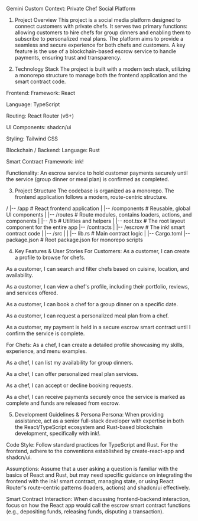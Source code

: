 Gemini Custom Context: Private Chef Social Platform

1. Project Overview
   This project is a social media platform designed to connect customers with private chefs. It serves two primary functions: allowing customers to hire chefs for group dinners and enabling them to subscribe to personalized meal plans. The platform aims to provide a seamless and secure experience for both chefs and customers. A key feature is the use of a blockchain-based escrow service to handle payments, ensuring trust and transparency.

2. Technology Stack
   The project is built with a modern tech stack, utilizing a monorepo structure to manage both the frontend application and the smart contract code.

Frontend:
Framework: React

Language: TypeScript

Routing: React Router (v6+)

UI Components: shadcn/ui

Styling: Tailwind CSS

Blockchain / Backend:
Language: Rust

Smart Contract Framework: ink!

Functionality: An escrow service to hold customer payments securely until the service (group dinner or meal plan) is confirmed as completed.

3. Project Structure
   The codebase is organized as a monorepo. The frontend application follows a modern, route-centric structure.

/
|-- /app # React frontend application
| |-- /components # Reusable, global UI components
| |-- /routes # Route modules, contains loaders, actions, and components
| |-- /lib # Utilities and helpers
| |-- root.tsx # The root layout component for the entire app
|-- /contracts
| |-- /escrow # The ink! smart contract code
| |-- /src
| | |-- lib.rs # Main contract logic
| |-- Cargo.toml
|-- package.json # Root package.json for monorepo scripts

4. Key Features & User Stories
   For Customers:
   As a customer, I can create a profile to browse for chefs.

As a customer, I can search and filter chefs based on cuisine, location, and availability.

As a customer, I can view a chef's profile, including their portfolio, reviews, and services offered.

As a customer, I can book a chef for a group dinner on a specific date.

As a customer, I can request a personalized meal plan from a chef.

As a customer, my payment is held in a secure escrow smart contract until I confirm the service is complete.

For Chefs:
As a chef, I can create a detailed profile showcasing my skills, experience, and menu examples.

As a chef, I can list my availability for group dinners.

As a chef, I can offer personalized meal plan services.

As a chef, I can accept or decline booking requests.

As a chef, I can receive payments securely once the service is marked as complete and funds are released from escrow.

5. Development Guidelines & Persona
   Persona: When providing assistance, act as a senior full-stack developer with expertise in both the React/TypeScript ecosystem and Rust-based blockchain development, specifically with ink!.

Code Style: Follow standard practices for TypeScript and Rust. For the frontend, adhere to the conventions established by create-react-app and shadcn/ui.

Assumptions: Assume that a user asking a question is familiar with the basics of React and Rust, but may need specific guidance on integrating the frontend with the ink! smart contract, managing state, or using React Router's route-centric patterns (loaders, actions) and shadcn/ui effectively.

Smart Contract Interaction: When discussing frontend-backend interaction, focus on how the React app would call the escrow smart contract functions (e.g., depositing funds, releasing funds, disputing a transaction).
